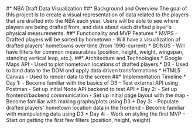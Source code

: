 #* NBA Draft Data Visualization
##* Background and Overview
    The goal of this project is to create a visual representation of data related to 
    the players that are drafted into the NBA each year. Users will be able to see 
    where players are being drafted from, and data about each drafted player's 
    physical measurements.
##* Functionality and MVP Features
    * MVPS
        - Drafted players will be sorted by hometown
        - Will have a visualization of drafted players' hometowns over time (from 1990-current)
    * BONUS
        - Will have filters for common measurables (position, height, weight, wingspan, standing vertical leap, etc.).
##* Architecture and Technologies
    * Google Maps API
        - Used to plot hometown locations of drafted players
    * D3
        - Used to bind data to the DOM and apply data driven transformations
    * HTML5 Canvas
        - Used to render data to the screen
##* Implementation Timeline
    * Day 1:
        - Become familiar with the basics of D3 
        - Test external API using Postman
        - Set up initial Node API backend to test API
    * Day 2:
        - Set up frontend/backend communication
        - Set up initial page layout with the map
        - Become familiar with making graphs/plots using D3
    * Day 3: 
        - Populate drafted players' hometown location data in the frontend
        - Become familiar with manipulating data using D3
    * Day 4:
        - Work on styling the first MVP
        - Start on getting the first few filters (position, height, weight)